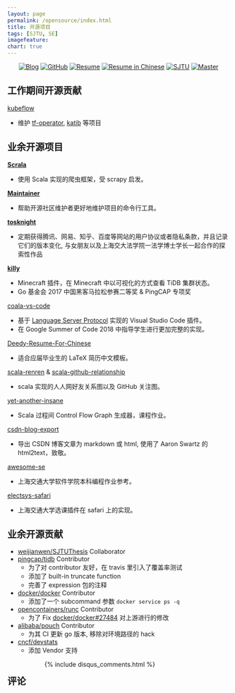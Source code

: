 ```yaml
---
layout: page
permalink: /opensource/index.html
title: 开源项目
tags: [SJTU, SE]
imagefeature:
chart: true
---
```


<p align="center">
	<a href="http://gaocegege.com/Blog"><img src="https://img.shields.io/badge/blog-100k%20pageviews-ffffff.svg?style=social" alt="Blog"></a>
	<a href="https://github.com/gaocegege/"><img src="https://img.shields.io/github/followers/gaocegege.svg?style=social&label=Follow" alt="GitHub"></a>
	<a href="http://gaocegege.com/resume/"><img src="https://img.shields.io/badge/resume-english-blue.svg" alt="Resume"></a>
	<a href="http://gaocegege.com/resume/cn/"><img src="https://img.shields.io/badge/%E7%AE%80%E5%8E%86-%E4%B8%AD%E6%96%87-blue.svg" alt="Resume in Chinese"></a>
	<a href="http://en.sjtu.edu.cn/"><img src="https://img.shields.io/badge/univ-SJTU-020081.svg" alt="SJTU"></a>
	<a href="http://en.sjtu.edu.cn/"><img src="https://img.shields.io/badge/degree-master-0100b3.svg" alt="Master"></a>
</p>

## 工作期间开源贡献

[kubeflow](https://github.com/kubeflow)

- 维护 [tf-operator](https://github.com/kubeflow/tf-operator), [katib](https://github.com/kubeflow/katib) 等项目

## 业余开源项目

[**Scrala**](https://github.com/dyweb/scrala)

- 使用 Scala 实现的爬虫框架，受 scrapy 启发。

[**Maintainer**](https://github.com/gaocegege/maintainer)

- 帮助开源社区维护者更好地维护项目的命令行工具。

[**tosknight**](https://github.com/siglt/tosknight)

- 定期获得腾讯、网易、知乎、百度等网站的用户协议或者隐私条款，并且记录它们的版本变化, 与女朋友以及上海交大法学院一法学博士学长一起合作的探索性作品

[**killy**](https://github.com/prism-river/killy)

- Minecraft 插件，在 Minecraft 中以可视化的方式查看 TiDB 集群状态。
- Go 基金会 2017 中国黑客⻢拉松参赛二等奖 & PingCAP 专项奖

[coala-vs-code](https://github.com/coala/coala-vs-code)

- 基于 [Language Server Protocol](https://github.com/Microsoft/language-server-protocol) 实现的 Visual Studio Code 插件。
- 在 Google Summer of Code 2018 中指导学生进行更加完整的实现。

[Deedy-Resume-For-Chinese](https://github.com/gaocegege/Deedy-Resume-for-Chinese)

- 适合应届毕业生的 LaTeX 简历中文模板。

[scala-renren](https://github.com/gaocegege/scala-renren) & [scala-github-relationship](https://github.com/gaocegege/scala-github-relationship)

- scala 实现的人人网好友关系图以及 GitHub 关注图。

[yet-another-insane](https://github.com/gaocegege/yet-another-insane)

- Scala 过程间 Control Flow Graph 生成器，课程作业。

[csdn-blog-export](https://github.com/gaocegege/csdn-blog-export)

- 导出 CSDN 博客文章为 markdown 或 html, 使用了 Aaron Swartz 的 html2text，致敬。

[awesome-se](https://github.com/SJTU-SE/awesome-se)

- 上海交通大学软件学院本科编程作业参考。

[electsys-safari](https://github.com/dyweb/electsys-safari)

- 上海交通大学选课插件在 safari 上的实现。

## 业余开源贡献

- [weijianwen/SJTUThesis](https://github.com/sjtug/SJTUThesis) Collaborator
- [pingcap/tidb](https://github.com/pingcap/tidb/commits/master?author=gaocegege) Contributor
	- 为了对 contributor 友好，在 travis 里引入了覆盖率测试
	- 添加了 built-in truncate function
	- 完善了 expression 包的注释
- [docker/docker](https://github.com/docker/docker/commits/master?author=gaocegege) Contributor
	- 添加了一个 subcommand 参数 `docker service ps -q`
- [opencontainers/runc](https://github.com/opencontainers/runc/commits/master?author=gaocegege) Contributor
	- 为了 Fix [docker/docker#27484](https://github.com/docker/docker/issues/27484) 对上游进行的修改
- [alibaba/pouch](https://github.com/alibaba/pouch/commits?author=gaocegege) Contributor
	- 为其 CI 更新 go 版本, 移除对环境路径的 hack
- [cncf/devstats](https://github.com/cncf/devstats/commits/master?author=gaocegege)
	- 添加 Vendor 支持

<div class="cf"></div>

<section class="summer-disqus row">
    <div class="small-12 columns">
        <h1 class="summer-comments-header">评论</h1>
        <div id="disqus_thread"></div>
        {% include disqus_comments.html %}
    </div>
</section>
